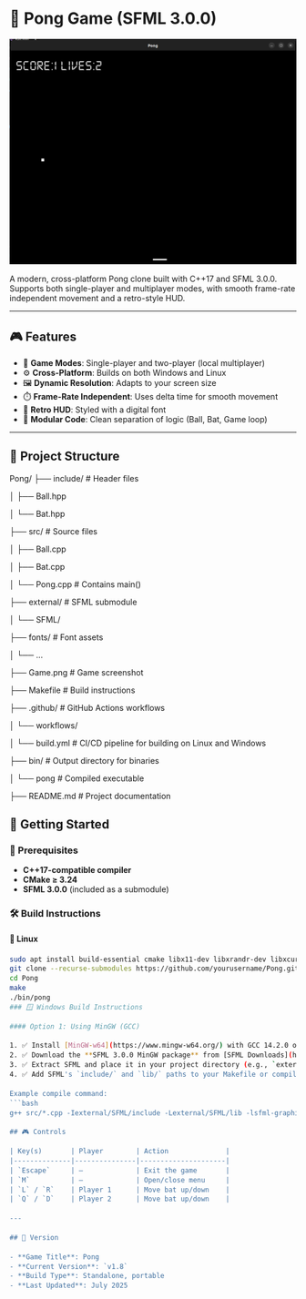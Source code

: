 # 🏓 Pong Game (SFML 3.0.0)
<p align="center"> <img src="https://github.com/amaraoussama94/Pong/blob/main/Game.png" alt="Pong Game Screenshot"> </p>
A modern, cross-platform Pong clone built with C++17 and SFML 3.0.0. Supports both single-player and multiplayer modes, with smooth frame-rate independent movement and a retro-style HUD.

---

## 🎮 Features

- 🧠 **Game Modes**: Single-player and two-player (local multiplayer)
- ⚙️ **Cross-Platform**: Builds on both Windows and Linux
- 🖼️ **Dynamic Resolution**: Adapts to your screen size
- ⏱️ **Frame-Rate Independent**: Uses delta time for smooth movement
- 🎨 **Retro HUD**: Styled with a digital font
- 🧱 **Modular Code**: Clean separation of logic (Ball, Bat, Game loop)

---
## 🧩 Project Structure
Pong/
├── include/         # Header files

│   ├── Ball.hpp

│   └── Bat.hpp

├── src/             # Source files

│   ├── Ball.cpp

│   ├── Bat.cpp

│   └── Pong.cpp     # Contains main()

├── external/        # SFML submodule

│   └── SFML/

├── fonts/           # Font assets

│   └── ...

├── Game.png         # Game screenshot

├── Makefile         # Build instructions

├── .github/         # GitHub Actions workflows

│   └── workflows/

│       └── build.yml # CI/CD pipeline for building on Linux and Windows

├── bin/             # Output directory for binaries

│   └── pong         # Compiled executable

├── README.md        # Project documentation

## 🚀 Getting Started

### 🔧 Prerequisites

- **C++17-compatible compiler**
- **CMake ≥ 3.24**
- **SFML 3.0.0** (included as a submodule)

### 🛠️ Build Instructions

#### 🐧 Linux

```bash
sudo apt install build-essential cmake libx11-dev libxrandr-dev libxcursor-dev libxi-dev libxinerama-dev libgl1-mesa-dev libudev-dev libopenal-dev libflac-dev libvorbis-dev libfreetype6-dev
git clone --recurse-submodules https://github.com/yourusername/Pong.git
cd Pong
make
./bin/pong
### 🪟 Windows Build Instructions

#### Option 1: Using MinGW (GCC)

1. ✅ Install [MinGW-w64](https://www.mingw-w64.org/) with GCC 14.2.0 or compatible
2. ✅ Download the **SFML 3.0.0 MinGW package** from [SFML Downloads](https://www.sfml-dev.org/download/sfml/3.0.0/)
3. ✅ Extract SFML and place it in your project directory (e.g., `external/SFML`)
4. ✅ Add SFML's `include/` and `lib/` paths to your Makefile or compile command

Example compile command:
```bash
g++ src/*.cpp -Iexternal/SFML/include -Lexternal/SFML/lib -lsfml-graphics -lsfml-window -lsfml-system -o Pong.exe

## 🎮 Controls

| Key(s)       | Player        | Action              |
|--------------|---------------|---------------------|
| `Escape`     | —             | Exit the game       |
| `M`          | —             | Open/close menu     |
| `L` / `R`    | Player 1      | Move bat up/down    |
| `Q` / `D`    | Player 2      | Move bat up/down    |

---

## 📝 Version

- **Game Title**: Pong  
- **Current Version**: `v1.8`  
- **Build Type**: Standalone, portable  
- **Last Updated**: July 2025
